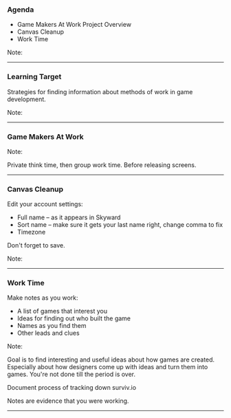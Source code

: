 ### Agenda

* Game Makers At Work Project Overview
* Canvas Cleanup
* Work Time

Note:

---

### Learning Target

Strategies for finding information about methods of work in game development.

Note:

---

### Game Makers At Work

Note:

Private think time, then group work time. Before releasing screens.

---

### Canvas Cleanup

Edit your account settings:

* Full name – as it appears in Skyward
* Sort name – make sure it gets your last name right, change comma to fix
* Timezone

Don't forget to save.

Note:

---

### Work Time

Make notes as you work:
* A list of games that interest you
* Ideas for finding out who built the game
* Names as you find them
* Other leads and clues

Note:

Goal is to find interesting and useful ideas about how games are created. Especially about how designers come up with ideas and turn them into games. You're not done till the period is over.

Document process of tracking down surviv.io

Notes are evidence that you were working.

---
